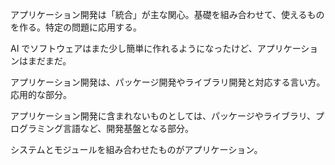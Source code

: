 アプリケーション開発は「統合」が主な関心。基礎を組み合わせて、使えるものを作る。特定の問題に応用する。

AI でソフトウェアはまた少し簡単に作れるようになったけど、アプリケーションはまだまだ。

アプリケーション開発は、パッケージ開発やライブラリ開発と対応する言い方。応用的な部分。

アプリケーション開発に含まれないものとしては、パッケージやライブラリ、プログラミング言語など、開発基盤となる部分。

システムとモジュールを組み合わせたものがアプリケーション。
